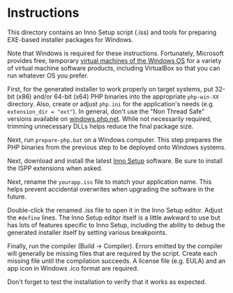 Instructions
============

This directory contains an Inno Setup script (.iss) and tools for preparing EXE-based installer packages for Windows.

Note that Windows is required for these instructions.  Fortunately, Microsoft provides free, temporary [virtual machines of the Windows OS](https://developer.microsoft.com/en-us/windows/downloads/virtual-machines) for a variety of virtual machine software products, including VirtualBox so that you can run whatever OS you prefer.

First, for the generated installer to work properly on target systems, put 32-bit (x86) and/or 64-bit (x64) PHP binaries into the appropriate `php-win-XX` directory.  Also, create or adjust `php.ini` for the application's needs (e.g. `extension_dir = "ext"`).  In general, don't use the "Non Thread Safe" versions available on [windows.php.net](https://windows.php.net/download/).  While not necessarily required, trimming unnecessary DLLs helps reduce the final package size.

Next, run `prepare-php.bat` on a Windows computer.  This step prepares the PHP binaries from the previous step to be deployed onto Windows systems.

Next, download and install the latest [Inno Setup](http://www.jrsoftware.org/isinfo.php) software.  Be sure to install the ISPP extensions when asked.

Next, rename the `yourapp.iss` file to match your application name.  This helps prevent accidental overwrites when upgrading the software in the future.

Double-click the renamed .iss file to open it in the Inno Setup editor.  Adjust the `#define` lines.  The Inno Setup editor itself is a little awkward to use but has lots of features specific to Inno Setup, including the ability to debug the generated installer itself by setting various breakpoints.

Finally, run the compiler (Build -> Compiler).  Errors emitted by the compiler will generally be missing files that are required by the script.  Create each missing file until the compilation succeeds.  A license file (e.g. EULA) and an app icon in Windows .ico format are required.

Don't forget to test the installation to verify that it works as expected.
